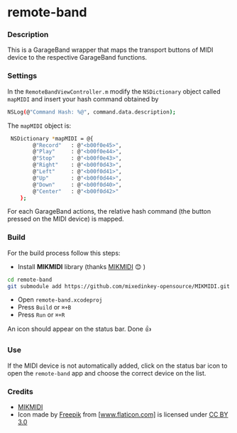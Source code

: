 # remote-band

### Description
This is a GarageBand wrapper that maps the transport buttons of MIDI device to the respective GarageBand functions.

### Settings
In the ``RemoteBandViewController.m`` modify the ``NSDictionary`` object called ``mapMIDI`` and insert your hash command obtained by
```sh
NSLog(@"Command Hash: %@", command.data.description);
```
The ``mapMIDI`` object is:
```sh
 NSDictionary *mapMIDI = @{
        @"Record"   : @"<b00f0e45>",
        @"Play"     : @"<b00f0e44>",
        @"Stop"     : @"<b00f0e43>",
        @"Right"    : @"<b00f0d43>",
        @"Left"     : @"<b00f0d41>",
        @"Up"       : @"<b00f0d44>",
        @"Down"     : @"<b00f0d40>",
        @"Center"   : @"<b00f0d42>"
    };
```
For each GarageBand actions, the relative hash command (the button pressed on the MIDI device) is mapped.

### Build
For the build process follow this steps:

* Install **MIKMIDI** library (thanks [MIKMIDI] :blush: )
```sh
cd remote-band
git submodule add https://github.com/mixedinkey-opensource/MIKMIDI.git Frameworks/MIKMIDI
```
* Open ``remote-band.xcodeproj``
* Press ``Build`` or ``⌘+B``
* Press ``Run`` or ``⌘+R``

An icon should appear on the status bar. Done :thumbsup:

### Use
If the MIDI device is not automatically added, click on the status bar icon to open the ``remote-band`` app and choose the correct device on the list.


### Credits
* [MIKMIDI]
* Icon made by [Freepik] from [www.flaticon.com] is licensed under [CC BY 3.0]

[Freepik]:http://www.freepik.com
[www.flaticon.com]:http://www.flaticon.com
[CC BY 3.0]:http://creativecommons.org/licenses/by/3.0/
[MIKMIDI]:https://github.com/mixedinkey-opensource/MIKMIDI